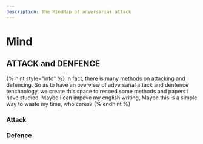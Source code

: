 ```yaml
---
description: The MindMap of adversarial attack
---
```


# Mind



## ATTACK and DENFENCE

{% hint style="info" %}
In fact, there is many methods on attacking and defencing. So as to have an overview of adversarial attack and denfence tenchnology, we create this space to recoed some methods and papers i have studied. Maybe i can impove my english writing, Maybe this is a simple way to waste my time, who cares?
{% endhint %}

### Attack



### Defence



